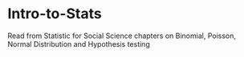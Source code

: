 # Intro-to-Stats

Read from Statistic for Social Science chapters on Binomial, Poisson, Normal Distribution and Hypothesis testing

